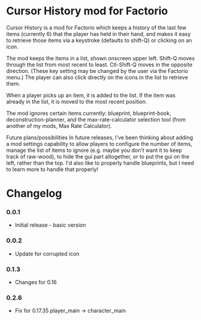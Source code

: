 Cursor History mod for Factorio
==============================

Cursor History is a mod for Factorio which keeps a history of the last few items (currently 6) that the player has held in their hand, and makes it easy to retrieve those items via a keystroke (defaults to shift-Q) or clicking on an icon.

The mod keeps the items in a list, shown onscreen upper left.   Shift-Q moves through the list from most recent to least.   Ctl-Shift-Q moves in the opposite direction.  (These key setting may be changed by the user via the Factorio menu.)   The player can also click directly on the icons in the list to retrieve them.

When a player picks up an item, it is added to the list.  If the item was already in the list, it is moved to the most recent position.

The mod ignores certain items currently:   blueprint, blueprint-book, deconstruction-planner, and the max-rate-calculator selection tool (from another of my mods, Max Rate Calculator).

Future plans/possibilities
In future releases, I've been thinking about adding a mod settings capability to allow players to configure the number of items, manage the list of items to ignore (e.g. maybe you don't want it to keep track of raw-wood), to hide the gui part altogether, or to put the gui on the left, rather than the top.   I'd also like to properly handle blueprints, but I need to learn more to handle that properly!



# Changelog
### 0.0.1
* Initial release - basic version

### 0.0.2
* Update for corrupted icon

### 0.1.3
* Changes for 0.16

### 0.2.6
* Fix for 0.17.35 player_main -> character_main 